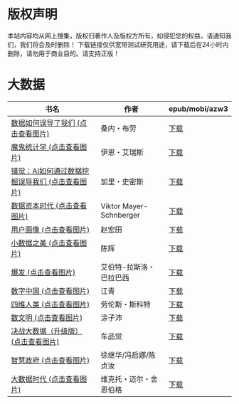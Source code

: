 # 版权声明

本站内容均从网上搜集，版权归著作人及版权方所有，如侵犯您的权益，请通知我们，我们将会及时删除！ 下载链接仅供宽带测试研究用途，请下载后在24小时内删除，请勿用于商业目的。请支持正版！

# 大数据

| 书名 | 作者 | epub/mobi/azw3 |
| --- | --- | --- |
| [数据如何误导了我们 (点击查看图片)](https://www.dushupai.com/attachment/2024/06/12/dc6a52d219066e05.jpg) | 桑内・布劳 | [下载](https://url89.ctfile.com/f/31084289-1375493749-25b5e6?p=8866) |
| [魔鬼统计学 (点击查看图片)](https://www.dushupai.com/attachment/2024/06/11/6af6a0a4a2001840.jpg) | 伊恩・艾瑞斯 | [下载](https://url89.ctfile.com/f/31084289-1375511344-1b7066?p=8866) |
| [错觉：AI如何通过数据挖掘误导我们 (点击查看图片)](https://www.dushupai.com/attachment/2024/06/10/3ba67076cc0ad2fa.jpg) | 加里・史密斯 | [下载](https://url89.ctfile.com/f/31084289-1357000357-8a60cf?p=8866) |
| [数据资本时代 (点击查看图片)](https://www.dushupai.com/attachment/2024/06/09/fd01f1f50ab73304.jpg) | Viktor Mayer-Schnberger | [下载](https://url89.ctfile.com/f/31084289-1356991183-16c2c7?p=8866) |
| [用户画像 (点击查看图片)](https://www.dushupai.com/attachment/2024/06/09/f1a921f558ac2eb4.jpg) | 赵宏田 | [下载](https://url89.ctfile.com/f/31084289-1356985114-3f85fd?p=8866) |
| [小数据之美 (点击查看图片)](https://www.dushupai.com/attachment/2024/06/09/f83535cc742df5a0.jpg) | 陈辉 | [下载](https://url89.ctfile.com/f/31084289-1356982447-1e6d76?p=8866) |
| [爆发 (点击查看图片)](https://www.dushupai.com/attachment/2024/06/05/502d08816c26b3bf.jpg) | 艾伯特-拉斯洛・巴拉巴西 | [下载](https://url89.ctfile.com/f/31084289-1357027993-9ab187?p=8866) |
| [数字中国 (点击查看图片)](https://www.dushupai.com/attachment/2024/06/05/47bef161bd8e9af9.jpg) | 江青 | [下载](https://url89.ctfile.com/f/31084289-1357026172-41fe7f?p=8866) |
| [四维人类 (点击查看图片)](https://www.dushupai.com/attachment/2024/06/04/483d3ee6afc328a1.jpg) | 劳伦斯・斯科特 | [下载](https://url89.ctfile.com/f/31084289-1357024183-b1d497?p=8866) |
| [数文明 (点击查看图片)](https://www.dushupai.com/attachment/2024/06/04/f775c108f00cec11.jpg) | 涂子沛 | [下载](https://url89.ctfile.com/f/31084289-1357023280-df0063?p=8866) |
| [决战大数据（升级版） (点击查看图片)](https://www.dushupai.com/attachment/2024/06/03/38bdbe63e74628af.jpg) | 车品觉 | [下载](https://url89.ctfile.com/f/31084289-1357017913-52f044?p=8866) |
| [智慧政府 (点击查看图片)](https://www.dushupai.com/attachment/2024/06/02/7743747aeba955e8.jpg) | 徐继华/冯启娜/陈贞汝 | [下载](https://url89.ctfile.com/f/31084289-1357013230-588ffe?p=8866) |
| [大数据时代 (点击查看图片)](https://www.dushupai.com/attachment/2024/06/02/1179796aad82aa55.jpg) | 维克托・迈尔・舍恩伯格  | [下载](https://url89.ctfile.com/f/31084289-1357010281-c20367?p=8866) |

